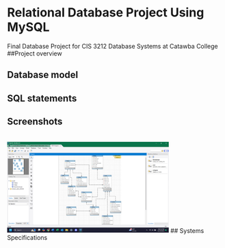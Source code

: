 # Relational Database Project Using MySQL
Final Database Project for CIS 3212 Database Systems at Catawba College
##Project overview

## Database model

## SQL statements

## Screenshots
<BR>
<img src="Screenshot 2024-11-19 212441.png" width=75% height=75%>
## Systems Specifications
